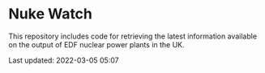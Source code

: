 # Nuke Watch

This repository includes code for retrieving the latest information available on the output of EDF nuclear power plants in the UK.

Last updated: 2022-03-05 05:07